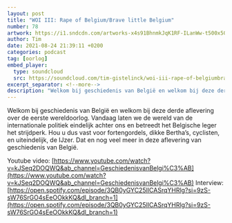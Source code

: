 ```yaml
---
layout: post
title: "WOI III: Rape of Belgium/Brave little Belgium"
number: 78
artwork: https://i1.sndcdn.com/artworks-x4s91BhnmkJqK1RF-ILanWw-t500x500.jpg
author: Tim
date: 2021-08-24 21:39:11 +0200
categories: podcast
tag: [oorlog]
embed_player:
  type: soundcloud
  src: https://soundcloud.com/tim-gistelinck/woi-iii-rape-of-belgiumbrave-little-belgium
excerpt_separator: <!--more-->
description: "Welkom bij geschiedenis van België en welkom bij deze derde aflevering over de eerste wereldoorlog."
---
```

Welkom bij geschiedenis van België en welkom bij deze derde aflevering over de eerste wereldoorlog. Vandaag laten we de wereld van de internationale politiek eindelijk achter ons en betreedt het Belgische leger het strijdperk. Hou u dus vast voor fortengordels, dikke Bertha’s, cyclisten, en uiteindelijk, de IJzer. Dat en nog veel meer in deze aflevering van geschiedenis van België.

Youtube video: [https://www.youtube.com/watch?v=kJSeq2DOQWQ&ab_channel=GeschiedenisvanBelgi%C3%AB](https://www.youtube.com/watch?v=kJSeq2DOQWQ&ab_channel=GeschiedenisvanBelgi%C3%AB)
Interview: [https://open.spotify.com/episode/3QB0yGYC25lICASrqYHRlg?si=9zS-sW76SrGO4sEeOOkkKQ&dl_branch=1](https://open.spotify.com/episode/3QB0yGYC25lICASrqYHRlg?si=9zS-sW76SrGO4sEeOOkkKQ&dl_branch=1)